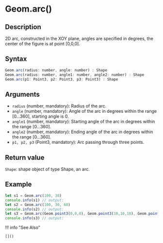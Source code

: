 # Geom.arc()

## Description
2D arc, constructed in the XOY plane, angles are specified in degrees, the center of the figure is at point [0,0,0].

## Syntax
```javascript
Geom.arc(radius: number, angle: number) : Shape
Geom.arc(radius: number, angle1: number, angle2: number) : Shape
Geom.arc(p1: Point3, p2: Point3, p3: Point3) : Shape
```

## Arguments
- `radius` (number, mandatory): Radius of the arc.
- `angle` (number, mandatory): Angle of the arc in degrees within the range [0...360], starting angle is 0.
- `angle1` (number, mandatory): Starting angle of the arc in degrees within the range [0...360].
- `angle2` (number, mandatory): Ending angle of the arc in degrees within the range [0...360].
- `p1, p2, p3` (Point3, mandatory): Arc passing through three points.

## Return value
`Shape`: shape object of type Shape, an arc.

## Example
```javascript linenums="1"
let s1 = Geom.arc(100, 30)
console.info(s1) // output:
let s2 = Geom.arc(100, 30, 60)
console.info(s2) // output:
let s3 = Geom.arc(Geom.point3(0,0,0), Geom.point3(10,10,10), Geom.point3(20,20,20))
console.info(s3) // output:
```

!!! info "See Also"

    []()